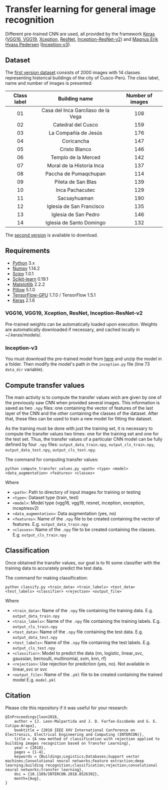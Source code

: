 # Transfer learning for general image recognition
Different pre-trained CNN are used, all provided by the framework [Keras](https://github.com/fchollet/deep-learning-models) ([VGG16, VGG19](https://arxiv.org/abs/1409.1556), [Xception](https://arxiv.org/abs/1610.02357), [ResNet](https://arxiv.org/abs/1512.03385), [Inception-ResNet-v2](https://arxiv.org/abs/1602.07261)) and [Magnus Erik Hvass Pedersen](https://github.com/Hvass-Labs/TensorFlow-Tutorials) ([Inception-v3](https://arxiv.org/abs/1512.00567)).

## Dataset
The [first version dataset](https://drive.google.com/drive/folders/0BzMfOBUQtl7dMHJfSGgtVTRZRDQ?usp=sharing) consists of 2000 images with 14 classes representing historical buildings of the city of Cusco-Perú. The class label, name and number of images is presented:

| Class label    | Building name   | Number of images|
| :---:         |     :---:       | :---:|
| 01    |  Casa del Inca Garcilaso de la Vega     |  108    |
| 02      | Catedral del Cusco       |159    |
| 03      | La Compañía de Jesús       |176    |
| 04    | Coricancha     |  147|
| 05      | Cristo Blanco       |146|
| 06      | Templo de la Merced       |142|
| 07    | Mural de la Historia Inca    |  137|
| 08    | Paccha de Pumaqchupan   |  114    |
| 09      |  Pileta de San Blas      |139    |
| 10      | Inca Pachacutec      |129    |
| 11    | Sacsayhuaman     |  190|
| 12      | Iglesia de San Francisco       |135|
| 13      |  Iglesia de San Pedro     |146|
| 14      |Iglesia de Santo Domingo    |  132|

The [second version](https://drive.google.com/file/d/0B_aI63-sG2GwVWhKR1Q4bXYxZUk/view) is available to download.

## Requirements
* [Python](https://www.python.org/) 3.x
* [Numpy](http://www.numpy.org/) 1.14.2
* [Scipy](https://www.scipy.org/) 1.0.1
* [Scikit-learn](http://scikit-learn.org/stable/) 0.19.1
* [Matplotlib](https://matplotlib.org/) 2.2.2
* [Pillow](https://pillow.readthedocs.io/en/5.1.x/) 5.1.0
* [TensorFlow-GPU](https://www.tensorflow.org/) 1.7.0 / TensorFlow 1.5.1
* [Keras](https://keras.io/) 2.1.6

### VGG16, VGG19, Xception, ResNet, Inception-ResNet-v2
Pre-trained weights can be automatically loaded upon execution. Weights are automatically downloaded if necessary, and cached locally in ~/.keras/models/.

### Inception-v3
You must download the pre-trained model from [here](http://download.tensorflow.org/models/image/imagenet/inception-2015-12-05.tgz) and unzip the model in a folder. Then modify the model's path in the `inception.py` file (line 73 `data_dir` variable).

## Compute transfer values
The main activity is to compute the transfer values wich are given by one of the previously saw CNN when provided several images. This information is saved as two `.npy` files: one containing the vector of features of the last layer of the CNN and the other containing the classes of the dataset. After that, these files can be used to train a new model for fitting the dataset.

As the training must be done with just the training set, it is necessary to compute the transfer values two times: one for the training set and one for the test set. Thus, the transfer values of a particular CNN model can be fully defined by four `.npy` files: `output_data_train.npy`, `output_cls_train.npy`, `output_data_test.npy`, `output_cls_test.npy`.

The command for computing transfer values:

`python compute_transfer_values.py <path> <type> <model> <data_augmentation> <features> <classes>`

Where
* `<path>`: Path to directory of input images for training or testing
* `<type>`: Dataset type (train, test)
* `<model>`: Model type (vgg16, vgg19, resnet, inception, exception, inceptresv2)
* `<data_augmentation>`: Data augmentation (yes, no)
* `<features>`: Name of the `.npy` file to be created containing the vector of features. E.g. `output_data_train.npy`
* `<classes>`: Name of the `.npy` file to be created containing the classes. E.g. `output_cls_train.npy`

## Classification
Once obtained the transfer values, our goal is to fit some classifier with the training data to accurately predict the test data.

The command for making classification:

`python classify.py <train_data> <train_labels> <test_data> <test_labels> <classifier> <rejection> <output_file>`

Where
* `<train_data>`: Name of the `.npy` file containing the training data. E.g. `output_data_train.npy`
* `<train_labels>`: Name of the `.npy` file containing the training labels. E.g. `output_cls_train.npy`
* `<test_data>`: Name of the `.npy` file containing the test data. E.g. `output_data_test.npy`
* `<test_labels>`: Name of the `.npy` file containing the test labels. E.g. `output_cls_test.npy`
* `<classifier>`: Model to predict the data (nn, logistic, linear_svc, gaussian, bernoulli, multinomial, svm, knn, rf)
* `<rejection>`: Use rejection for prediction (yes, no). Not available in linear_svc or svc
* `<output_file>`: Name of the `.pkl` file to be created containing the trained model E.g. `model.pkl`

## Citation

Please cite this repository if it was useful for your research:

```
@InProceedings{leon2018,
	author = {J. Leon-Malpartida and J. D. Farfan-Escobedo and G. E. Cutipa-Arapa}, 
	booktitle = {2018 IEEE XXV International Conference on Electronics, Electrical Engineering and Computing (INTERCON)}, 
	title = {A new method of classification with rejection applied to building images recognition based on Transfer Learning}, 
	year = {2018}, 
	pages = {1-4}, 
	keywords = {Buildings;Logistics;Databases;Support vector machines;Convolutional neural networks;Feature extraction;deep learning;building recognition;classification;rejection;convolutional neural networks;transfer learning}, 
	doi = {10.1109/INTERCON.2018.8526392}, 
	month={Aug},
}
```